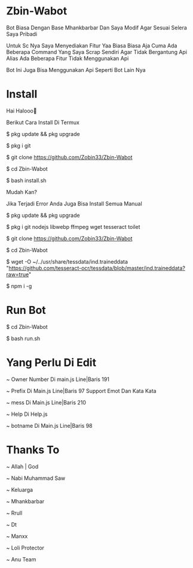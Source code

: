 # Zbin-Wabot
Bot Biasa Dengan Base Mhankbarbar Dan Saya Modif Agar Sesuai Selera Saya Pribadi

Untuk Sc Nya Saya Menyediakan Fitur Yaa Biasa Biasa Aja Cuma Ada Beberapa Command Yang Saya Scrap Sendiri Agar Tidak Bergantung Api Alias Ada Beberapa Fitur Tidak Menggunakan Api

Bot Ini Juga Bisa Menggunakan Api Seperti Bot Lain Nya

# Install

Hai Halooo👋

Berikut Cara Install Di Termux

$ pkg update && pkg upgrade

$ pkg i git

$ git clone https://github.com/Zobin33/Zbin-Wabot

$ cd Zbin-Wabot

$ bash install.sh


Mudah Kan? 

Jika Terjadi Error Anda Juga Bisa Install Semua Manual


$ pkg update && pkg upgrade

$ pkg i git nodejs libwebp ffmpeg wget tesseract toilet

$ git clone https://github.com/Zobin33/Zbin-Wabot

$ cd Zbin-Wabot

$ wget -O ~/../usr/share/tessdata/ind.traineddata "https://github.com/tesseract-ocr/tessdata/blob/master/ind.traineddata?raw=true"

$ npm i -g

# Run Bot

$ cd Zbin-Wabot

$ bash run.sh

# Yang Perlu Di Edit

~ Owner Number Di main.js Line|Baris 191

~ Prefix Di Main.js Line|Baris 97 Support Emot Dan Kata Kata

~ mess Di Main.js Line|Baris 210

~ Help Di Help.js

~ botname Di Main.js Line|Baris 98

# Thanks To

~ Allah | God

~ Nabi Muhammad Saw

~ Keluarga

~ Mhankbarbar

~ Rrull

~ Dt

~ Manxx

~ Loli Protector

~ Anu Team



